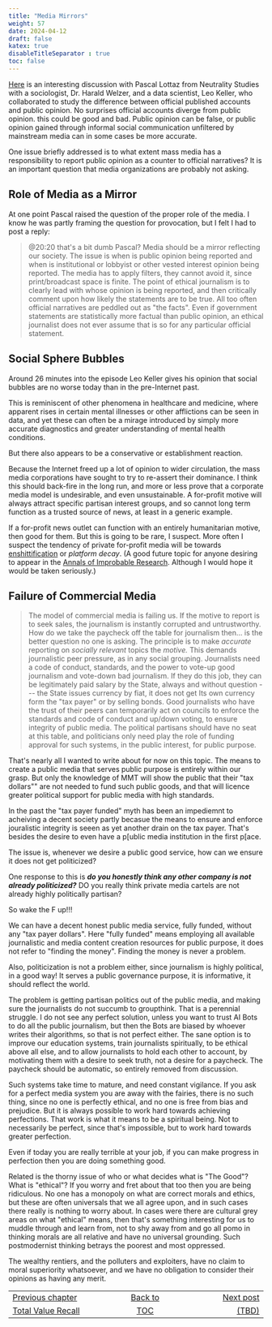 ```yaml
---
title: "Media Mirrors"
weight: 57
date: 2024-04-12
draft: false
katex: true
disableTitleSeparator : true
toc: false
---
```


[Here](https://www.youtube.com/watch?v=JzpsVO45d5Y) is an interesting 
discussion with Pascal Lottaz from Neutrality Studies 
with a sociologist, Dr. Harald Welzer, and a data scientist, Leo Keller, who 
collaborated to study the difference between official published 
accounts and public opinion. No surprises official accounts diverge from 
public opinion. this could be good and bad. Public opinion can be false, or 
public opinion gained through informal social communication unfiltered by 
mainstream media can in some cases be more accurate.

One issue briefly addressed is to what extent mass media has a responsibility 
to report public opinion as a counter to official narratives? It is an 
important question that media organizations are probably not asking.

## Role of Media as a Mirror

At one point Pascal raised the question of the proper role of the media.
I know he was partly framing the question for provocation, but I felt I had to 
post a reply:

> @20:20 that's a bit dumb Pascal? Media should be a mirror reflecting our 
society. The issue is when is public opinion being reported and when is 
institutional or lobbyist or other vested interest opinion being reported. 
The media has to apply filters, they cannot avoid it, since print/broadcast 
space is finite. The point of ethical journalism is to clearly lead with 
whose opinion is being reported, and then critically comment upon how likely 
the statements are to be true.  All too often official narratives are peddled 
out as "the facts". Even if government statements are statistically more 
factual than public opinion, an ethical journalist does not ever assume that 
is so for any particular official statement.


## Social Sphere Bubbles

Around 26 minutes into the episode Leo Keller gives his opinion that social 
bubbles are no worse today than in the pre-Internet past.

This is reminiscent of other phenomena in healthcare and medicine, where 
apparent rises in certain mental illnesses or other afflictions can be seen 
in data, and yet these can often be a mirage introduced by simply more 
accurate diagnostics and greater understanding of mental health conditions.

But there also appears to be a conservative or establishment reaction.

Because the Internet freed up a lot of opinion to wider circulation, the mass 
media corporations have sought to try to re-assert their dominance. I think 
this should back-fire in the long run, and more or less prove that a corporate 
media model is undesirable, and even unsustainable. A for-profit motive will 
always attract specific partisan interest groups, and so cannot long term 
function as a trusted source of news, at least in a generic example.

If a for-profit news outlet can function with an entirely humanitarian motive, 
then good for them. But this is going to be rare, I suspect. More often I 
suspect the tendency of private for-profit media will be towards 
[enshittification](https://en.wikipedia.org/wiki/Enshittification) or 
*platform decay*. (A good 
future topic for anyone desiring to appear in 
the [Annals of Improbable Research](https://en.wikipedia.org/wiki/Annals_of_Improbable_Research). Although I would hope it would be taken 
seriously.)


## Failure of Commercial Media

> The model of commercial media is failing us. If the motive to report is to 
seek sales, the journalism is instantly corrupted and untrustworthy. How do we 
take the paycheck off the table for journalism then... is the better question 
no one is asking. The principle is to make _accurate_ reporting 
on _socially relevant_ topics the _motive._ This demands journalistic peer 
pressure, as in any social grouping. Journalists need a code of conduct, 
standards, and the power to vote-up good journalism and vote-down bad 
journalism. If they do this job, they can be legitimately paid salary by 
the State, always and without question --- the State issues currency by fiat, 
it does not get Its own currency form the "tax payer" or by selling bonds. 
Good journalists who have the trust of their peers can temporarily act on 
councils to enforce the standards and code of conduct and up/down voting, to 
ensure integrity of public media. The political partisans should have no seat 
at this table, and politicians only need play the role of funding approval 
for such systems, in the public interest, for public purpose.


That's nearly all I wanted to write about for now on this topic. The means to create 
a public media that serves public purpose is entirely within our grasp. But 
only the knowledge of MMT will show the public that their "tax dollars"" are 
not needed to fund such public goods, and that will licence greater political 
support for public media with high standards.

In the past the "tax payer funded" myth has been an impediemnt to acheiving a decent society partly becasue the means to ensure and enforce jouralistic integrity is seeen as yet another drain on the tax payer. That's besides the desire to even have a p[ublic media institution in the first p[ace.

The issue is, whenever we desire a public good service, how can we ensure it does not get politicized?

One response to this is **_do you honestly think any other company is not already politicized?_**  DO you really think private media cartels are not already highly politically partisan?

So wake the F up!!!

We can have a decent honest public media service, fully funded, without any 
"tax payer dollars". Here "fully funded" means employing all available 
journalistic and media content creation resources for public purpose, it does 
not refer to "finding the money". Finding the money is never a problem.

Also, politicization is not a problem either, since journalism is highly 
political, in a good way! It serves a public governance purpose, it is 
informative, it should reflect the world.

The problem is getting partisan politics out of the public media, and making 
sure the journalists do not succumb to groupthink. That is a perennial 
struggle. I do not see any perfect solution, unless you want to trust AI Bots 
to do all the public journalism, but then the Bots are biased by whoever writes 
their algorithms, so that is not perfect either.  The sane option is to improve 
our education systems, train journalists spiritually, to be ethical above all 
else, and to allow journalists to hold each other to account, by motivating 
them with a desire to seek truth, not a desire for a paycheck. The paycheck 
should be automatic, so entirely removed from discussion.

Such systems take time to mature, and need constant vigilance. If you ask for 
a perfect media system you are away with the fairies, there is no such thing, 
since no one is perfectly ethical, and no one is free from bias and prejudice. 
But it is always possible to work hard towards achieving perfections. That 
work is what it means to be a spiritual being. Not to necessarily be perfect, 
since that's impossible, but to work hard towards greater perfection.

Even if today you are really terrible at your job, if you can make progress 
in perfection then you are doing something good.

Related is the thorny issue of who or what decides what is "The Good"? What 
is "ethical"? If you worry and fret about that too then you are being 
ridiculous. No one has a monopoly on what are correct morals and ethics, 
but these are often universals that we all agree upon, and in such cases there 
really is nothing to worry about.  In cases were there are cultural grey areas 
on what "ethical" means, then that's something interesting for us to muddle 
through and learn from, not to shy away from and go all pomo in thinking morals 
are all relative and have no universal grounding. Such postmodernist thinking 
betrays the poorest and most oppressed. 

The wealthy rentiers, and the polluters and exploiters, have no claim to 
moral superiority whatsoever, and we have no obligation to consider their 
opinions as having any merit.


<table style="border-collapse: collapse; border=0;">
    <colgroup>
       <col span="1" style="width: 25%;">
       <col span="1" style="width: 25%;">
       <col span="1" style="width: 20%;">
    </colgroup>
<tr style="border: 1px solid color:#0f0f0f;">
<td style="border: 1px solid color:#0f0f0f;">
<a href="../55_total_value">Previous chapter</a></td>
<td style="border: 1px solid color:#0f0f0f; text-align:center;">
<a href="../">Back to</a></td>
<td style="border: 1px solid color:#0f0f0f; text-align:right;">
<a href="./">Next post</a></td>
</tr>
<tr style="border: 1px solid color:#0f0f0f;">
<td style="border: 1px solid color:#0f0f0f;">
<a href="../55_total_value">Total Value Recall</a></td>
<td style="border: 1px solid color:#0f0f0f; text-align:center;">
<a href="../">TOC</a></td>
<td style="border: 1px solid color:#0f0f0f; text-align:right;">
<a href="./">(TBD)</a></td>
</tr>
</table>
